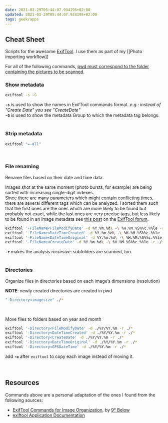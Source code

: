 ```yaml
---
date: 2021-03-29T05:44:07.934195+02:00
updated: 2021-03-29T05:44:07.934195+02:00
tags: geek/apps
---
```

## Cheat Sheet

Scripts for the awesome [ExifTool](https://exiftool.org/ "ExifTool"). I use them as part of my [[Photo importing workflow]]

<div class="yellow box">
	For all of the following commands, <u><abbr title="present working directory">pwd</abbr> must correspond to the folder containing the pictures to be scanned</u>.
</div>

### Show metadata

```sh
exiftool -s -G
```

<div class="blue box">
	<strong><code>-s</code></strong> is used to show the names in ExifTool commands format. <i>e.g.: instead of "Create Date" you see "CreateDate"</i>
	<br />
	<strong><code>-G</code></strong> is used to show the metadata Group to which the metadata tag belongs.
</div>

<br>

### Strip metadata

```sh
exiftool "=-all"
```

<br>

### File renaming

Rename files based on their date and time data.

<div class="blue box">
Images shot at the same moment (photo bursts, for example) are being sorted with increasing single-digit indexes.
</div>
	
<div class="yellow box">
Since there are many parameters which <u>might contain conflicting times</u>, there are several different tags which can be analyzed. I sorted them such that the first ones are the ones which are more likely to be found but probably not exact, while the last ones are very precise tags, but less likely to be found in an image metadata see <a href="https://exiftool.org/forum/index.php?topic=12325.0" rel="noopener noreferrer" target="_blank" title="">this post</a> on the <a href="https://exiftool.org/forum/" rel="noopener noreferrer" target="_blank" title="ExifTool Forum">ExifTool forum</a>.
</div>

```sh
exiftool '-FileName<FileModifyDate' -d %Y.%m.%d\ -\ %H.%M.%S%%c.%%le -r ./*
exiftool '-FileName<DateTimeCreated' -d %Y.%m.%d\ -\ %H.%M.%S%%c.%%le -r ./*
exiftool '-FileName<DateTimeOriginal' -d %Y.%m.%d\ -\ %H.%M.%S%%c.%%le -r ./*
exiftool '-FileName<CreateDate' -d %Y.%m.%d\ -\ %H.%M.%S%%c.%%le -r ./*
```

<div class="blue box">
	<b><code>-r</code></b> makes the analysis <i>recursive</i>: subfolders are scanned, too.
</div>

<br />

### Directories

Organize files in directories based on each image’s dimensions (resolution)

<div class="yellow box">
	<strong>NOTE</strong>: newly created directories are created in pwd
</div>

```sh
"-Directory<imagesize" ./*
```

<br>

Move files to folders based on year and month

```sh
exiftool '-Directory<FileModifyDate' -d ./%Y/%Y.%m -r ./*
exiftool '-Directory<DateTimeCreated' -d ./%Y/%Y.%m -r ./*
exiftool '-Directory<CreateDate' -d ./%Y/%Y.%m -r ./*
exiftool '-Directory<DateTimeOriginal' -d ./%Y/%Y.%m -r ./*
exiftool '-Directory<GPSDateTime' -d ./%Y/%Y.%m -r ./*
```

<div class="blue box">
	add <b><code>-o</code></b> after <code>exiftool</code> to copy each image instead of moving it.
</div>

<br>
<br>

## Resources

Commands above are a personal adaptation of the ones I found from the following sources:
- [ExifTool Commands for Image Organization](https://ninedegreesbelow.com/photography/exiftool-commands.html "ExifTool commands - 9° Below"), by [9° Below](https://ninedegreesbelow.com "Nine Degrees Below")
- [exiftool Application Documentation](https://exiftool.org/exiftool_pod.html)